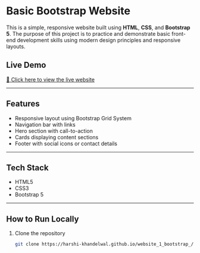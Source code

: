 #  Basic Bootstrap Website

This is a simple, responsive website built using **HTML**, **CSS**, and **Bootstrap 5**. The purpose of this project is to practice and demonstrate basic front-end development skills using modern design principles and responsive layouts.

##  Live Demo

[🔗 Click here to view the live website](https://harshi-khandelwal.github.io/website_1_bootstrap_/)

---

##  Features

-  Responsive layout using Bootstrap Grid System
-  Navigation bar with links
-  Hero section with call-to-action
-  Cards displaying content sections
-  Footer with social icons or contact details

---

##  Tech Stack

- HTML5
- CSS3
- Bootstrap 5

---
 
##  How to Run Locally

1. Clone the repository
   ```bash
   git clone https://harshi-khandelwal.github.io/website_1_bootstrap_/



